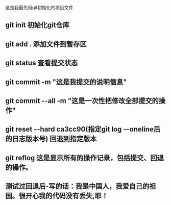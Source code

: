 这是我最先用git初始化的项目文件

##  git init    初始化git仓库

##  git add .   添加文件到暂存区

##  git status  查看提交状态

##  git commit -m "这是我提交的说明信息"

##  git commit --all -m "这是一次性把修改全部提交的操作"

##  git reset --hard ca3cc90(指定git log --oneline后的日志版本号)   回退到指定版本

##  git reflog     这是显示所有的操作记录，包括提交、回退的操作。


##  测试过回退后-写的话：我是中国人，我爱自己的祖国。很开心我的代码没有丢失,耶！
